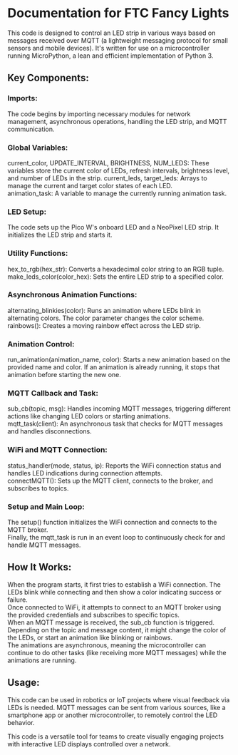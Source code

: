 # Documentation for FTC Fancy Lights

This code is designed to control an LED strip in various ways based on messages received over MQTT (a lightweight messaging protocol for small sensors and mobile devices). It's written for use on a microcontroller running MicroPython, a lean and efficient implementation of Python 3.

## Key Components:  

### Imports:

The code begins by importing necessary modules for network management, asynchronous operations, handling the LED strip, and MQTT communication.

### Global Variables:

current_color, UPDATE_INTERVAL, BRIGHTNESS, NUM_LEDS: These variables store the current color of LEDs, refresh intervals, brightness level, and number of LEDs in the strip.
current_leds, target_leds: Arrays to manage the current and target color states of each LED.  
animation_task: A variable to manage the currently running animation task.  

### LED Setup:

The code sets up the Pico W's onboard LED and a NeoPixel LED strip. It initializes the LED strip and starts it.

### Utility Functions:

hex_to_rgb(hex_str): Converts a hexadecimal color string to an RGB tuple.  
make_leds_color(color_hex): Sets the entire LED strip to a specified color.

### Asynchronous Animation Functions:

alternating_blinkies(color): Runs an animation where LEDs blink in alternating colors. The color parameter changes the color scheme.  
rainbows(): Creates a moving rainbow effect across the LED strip.

### Animation Control:

run_animation(animation_name, color): Starts a new animation based on the provided name and color. If an animation is already running, it stops that animation before starting the new one.  

### MQTT Callback and Task:

sub_cb(topic, msg): Handles incoming MQTT messages, triggering different actions like changing LED colors or starting animations.  
mqtt_task(client): An asynchronous task that checks for MQTT messages and handles disconnections.

### WiFi and MQTT Connection:

status_handler(mode, status, ip): Reports the WiFi connection status and handles LED indications during connection attempts.  
connectMQTT(): Sets up the MQTT client, connects to the broker, and subscribes to topics.

### Setup and Main Loop:

The setup() function initializes the WiFi connection and connects to the MQTT broker.  
Finally, the mqtt_task is run in an event loop to continuously check for and handle MQTT messages.

## How It Works:

When the program starts, it first tries to establish a WiFi connection. The LEDs blink while connecting and then show a color indicating success or failure.  
Once connected to WiFi, it attempts to connect to an MQTT broker using the provided credentials and subscribes to specific topics.  
When an MQTT message is received, the sub_cb function is triggered. Depending on the topic and message content, it might change the color of the LEDs, or start an animation like blinking or rainbows.  
The animations are asynchronous, meaning the microcontroller can continue to do other tasks (like receiving more MQTT messages) while the animations are running.  

## Usage:

This code can be used in robotics or IoT projects where visual feedback via LEDs is needed.
MQTT messages can be sent from various sources, like a smartphone app or another microcontroller, to remotely control the LED behavior.  

This code is a versatile tool for teams to create visually engaging projects with interactive LED displays controlled over a network.  